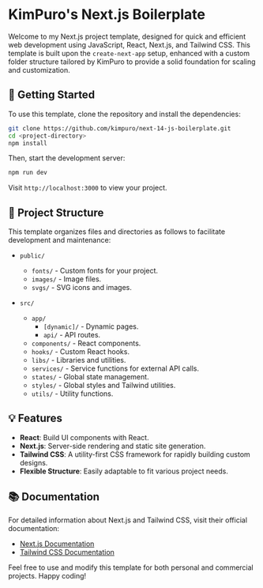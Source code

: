 # KimPuro's Next.js Boilerplate

Welcome to my Next.js project template, designed for quick and efficient web development using JavaScript, React, Next.js, and Tailwind CSS. This template is built upon the `create-next-app` setup, enhanced with a custom folder structure tailored by KimPuro to provide a solid foundation for scaling and customization.

## 🚀 Getting Started

To use this template, clone the repository and install the dependencies:

```bash
git clone https://github.com/kimpuro/next-14-js-boilerplate.git
cd <project-directory>
npm install
```

Then, start the development server:

```bash
npm run dev
```

Visit `http://localhost:3000` to view your project.

## 📁 Project Structure

This template organizes files and directories as follows to facilitate development and maintenance:

- `public/`
    - `fonts/` - Custom fonts for your project.
    - `images/` - Image files.
    - `svgs/` - SVG icons and images.

- `src/`
    - `app/` 
        - `[dynamic]/` - Dynamic pages.
        - `api/` - API routes.
    - `components/` - React components.
    - `hooks/` - Custom React hooks.
    - `libs/` - Libraries and utilities.
    - `services/` - Service functions for external API calls.
    - `states/` - Global state management.
    - `styles/` - Global styles and Tailwind utilities.
    - `utils/` - Utility functions.

## 💡 Features

- **React**: Build UI components with React.
- **Next.js**: Server-side rendering and static site generation.
- **Tailwind CSS**: A utility-first CSS framework for rapidly building custom designs.
- **Flexible Structure**: Easily adaptable to fit various project needs.

## 📚 Documentation

For detailed information about Next.js and Tailwind CSS, visit their official documentation:

- [Next.js Documentation](https://nextjs.org/docs)
- [Tailwind CSS Documentation](https://tailwindcss.com/docs)

Feel free to use and modify this template for both personal and commercial projects. Happy coding!
